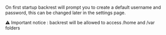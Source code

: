 On first startup backrest will prompt you to create a default username and password, this can be changed later in the settings page.

⚠️ Important notice : backrest will be allowed to access /home and /var folders
